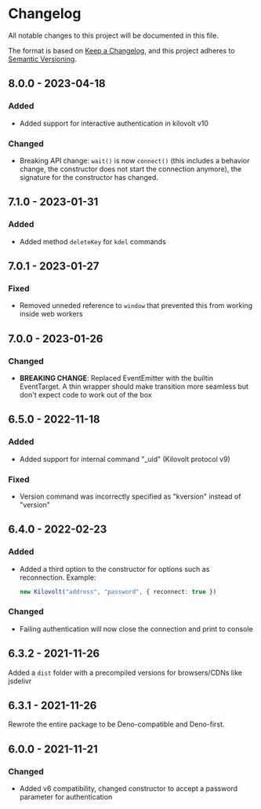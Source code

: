 # Changelog

All notable changes to this project will be documented in this file.

The format is based on [Keep a Changelog](https://keepachangelog.com/en/1.0.0/),
and this project adheres to [Semantic Versioning](https://semver.org/spec/v2.0.0.html).

## 8.0.0 - 2023-04-18

### Added

- Added support for interactive authentication in kilovolt v10

### Changed

- Breaking API change: `wait()` is now `connect()` (this includes a behavior change, the constructor does not start the connection anymore), the signature for the constructor has changed.

## 7.1.0 - 2023-01-31

### Added

- Added method `deleteKey` for `kdel` commands

## 7.0.1 - 2023-01-27

### Fixed

- Removed unneded reference to `window` that prevented this from working inside web workers

## 7.0.0 - 2023-01-26

### Changed

- **BREAKING CHANGE**: Replaced EventEmitter with the builtin EventTarget. A thin wrapper should make transition more seamless but don't expect code to work out of the box 

## 6.5.0 - 2022-11-18

### Added

- Added support for internal command "_uid" (Kilovolt protocol v9)

### Fixed

- Version command was incorrectly specified as "kversion" instead of "version"

## 6.4.0 - 2022-02-23

### Added

- Added a third option to the constructor for options such as reconnection. Example:
  ```ts
  new Kilovolt("address", "password", { reconnect: true })
  ```

### Changed

- Failing authentication will now close the connection and print to console

## 6.3.2 - 2021-11-26

Added a `dist` folder with a precompiled versions for browsers/CDNs like jsdelivr

## 6.3.1 - 2021-11-26

Rewrote the entire package to be Deno-compatible and Deno-first.

## 6.0.0 - 2021-11-21

### Changed

- Added v6 compatibility, changed constructor to accept a password parameter for authentication

